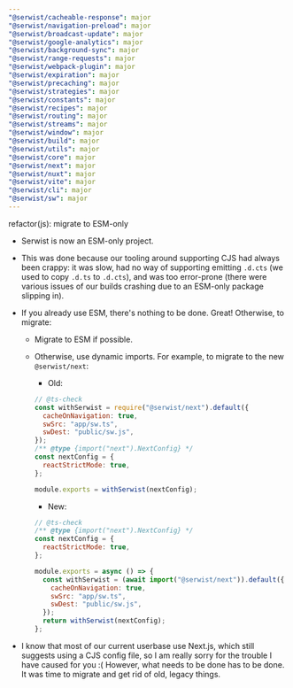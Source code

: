 ```yaml
---
"@serwist/cacheable-response": major
"@serwist/navigation-preload": major
"@serwist/broadcast-update": major
"@serwist/google-analytics": major
"@serwist/background-sync": major
"@serwist/range-requests": major
"@serwist/webpack-plugin": major
"@serwist/expiration": major
"@serwist/precaching": major
"@serwist/strategies": major
"@serwist/constants": major
"@serwist/recipes": major
"@serwist/routing": major
"@serwist/streams": major
"@serwist/window": major
"@serwist/build": major
"@serwist/utils": major
"@serwist/core": major
"@serwist/next": major
"@serwist/nuxt": major
"@serwist/vite": major
"@serwist/cli": major
"@serwist/sw": major
---
```


refactor(js): migrate to ESM-only

- Serwist is now an ESM-only project.
- This was done because our tooling around supporting CJS had always been crappy: it was slow, had no way of supporting emitting `.d.cts` (we used to copy `.d.ts` to `.d.cts`), and was too error-prone (there were various issues of our builds crashing due to an ESM-only package slipping in).
- If you already use ESM, there's nothing to be done. Great! Otherwise, to migrate:

  - Migrate to ESM if possible.
  - Otherwise, use dynamic imports. For example, to migrate to the new `@serwist/next`:

    - Old:

    ```js
    // @ts-check
    const withSerwist = require("@serwist/next").default({
      cacheOnNavigation: true,
      swSrc: "app/sw.ts",
      swDest: "public/sw.js",
    });
    /** @type {import("next").NextConfig} */
    const nextConfig = {
      reactStrictMode: true,
    };

    module.exports = withSerwist(nextConfig);
    ```

    - New:

    ```js
    // @ts-check
    /** @type {import("next").NextConfig} */
    const nextConfig = {
      reactStrictMode: true,
    };

    module.exports = async () => {
      const withSerwist = (await import("@serwist/next")).default({
        cacheOnNavigation: true,
        swSrc: "app/sw.ts",
        swDest: "public/sw.js",
      });
      return withSerwist(nextConfig);
    };
    ```

- I know that most of our current userbase use Next.js, which still suggests using a CJS config file, so I am really sorry for the trouble I have caused for you :( However, what needs to be done has to be done. It was time to migrate and get rid of old, legacy things.
